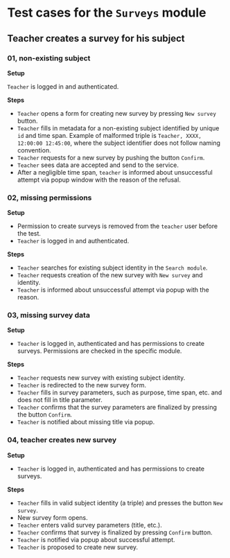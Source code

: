 # Test cases for the `Surveys` module

## Teacher creates a survey for his subject

### 01, non-existing subject

**Setup**

`Teacher` is logged in and authenticated.

**Steps**

- `Teacher` opens a form for creating new survey by pressing `New survey` button.
- `Teacher` fills in metadata for a non-existing subject identified by unique `id` and time span. Example of malformed triple is `Teacher, XXXX, 12:00:00 12:45:00`, where the subject identifier does not follow naming convention.
- `Teacher` requests for a new survey by pushing the button `Confirm`.
- `Teacher` sees data are accepted and send to the service.
- After a negligible time span, `teacher` is informed about unsuccessful attempt via popup window with the reason of the refusal.

### 02, missing permissions

**Setup**

- Permission to create surveys is removed from the `teacher` user before the test.
- `Teacher` is logged in and authenticated.

**Steps**

- `Teacher` searches for existing subject identity in the `Search module`.
- `Teacher` requests creation of the new survey with `New survey` and identity.
- `Teacher` is informed about unsuccessful attempt via popup with the reason.

### 03, missing survey data

**Setup**

- `Teacher` is logged in, authenticated and has permissions to create surveys. Permissions are checked in the specific module.

**Steps**

- `Teacher` requests new survey with existing subject identity.
- `Teacher` is redirected to the new survey form.
- `Teacher` fills in survey parameters, such as purpose, time span, etc. and does not fill in title parameter.
- `Teacher` confirms that the survey parameters are finalized by pressing the button `Confirm`.
- `Teacher` is notified about missing title via popup.

### 04, teacher creates new survey

**Setup**

- `Teacher` is logged in, authenticated and has permissions to create surveys.

**Steps**

- `Teacher` fills in valid subject identity (a triple) and presses the button `New survey`.
- New survey form opens.
- `Teacher` enters valid survey parameters (title, etc.).
- `Teacher` confirms that survey is finalized by pressing `Confirm` button.
- `Teacher` is notified via popup about successful attempt.
- `Teacher` is proposed to create new survey.
